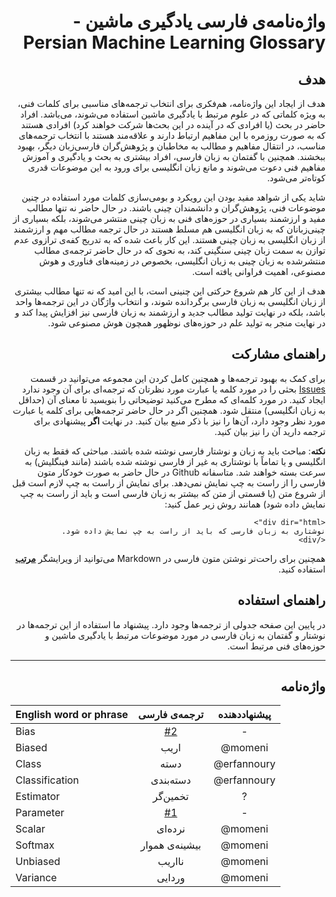 <div dir="rtl">

# واژه‌نامه‌ی فارسی یادگیری ماشین - Persian Machine Learning Glossary

## هدف
هدف از ایجاد این واژه‌نامه، هم‌فکری برای انتخاب ترجمه‌های مناسبی برای کلمات فنی، به ویژه کلماتی که در علوم مرتبط با یادگیری ماشین استفاده می‌شوند، می‌باشد. افراد حاضر در بحث (یا افرادی که در آینده در این بحث‌ها شرکت خواهند کرد) افرادی هستند که به صورت روزمره با این مفاهیم ارتباط دارند و علاقه‌مند هستند با انتخاب ترجمه‌های مناسب، در انتقال مفاهیم و مطالب به مخاطبان و پژوهش‌گران فارسی‌زبان دیگر، بهبود ببخشند. همچنین با گفتمان به زبان فارسی، افراد بیشتری به بحث و یادگیری و آموزش مفاهیم فنی دعوت می‌شوند و مانع زبان انگلیسی برای ورود به این موضوعات قدری کوتاه‌تر می‌شود.

شاید یکی از شواهد مفید بودن این رویکرد و بومی‌سازی کلمات مورد استفاده در چنین موضوعات فنی، پژوهش‌گران و دانشمندان چینی باشند. در حال حاضر نه تنها مطالب مفید و ارزشمند بسیاری در حوزه‌های فنی به زبان چینی منتشر می‌شوند، بلکه بسیاری از چینی‌زبانان که به زبان انگلیسی هم مسلط هستند در حال ترجمه مطالب مهم و ارزشمند از زبان انگلیسی به زبان چینی هستند. این کار باعث شده که به تدریج کفه‌ی ترازوی عدم توازن به سمت زبان چینی سنگینی کند، به نحوی که در حال حاضر ترجمه‌ی مطالب منتشرشده به زبان چینی به زبان انگلیسی، بخصوص در زمینه‌های فناوری و هوش مصنوعی،  اهمیت فراوانی یافته است.

هدف از این کار هم شروع حرکتی این چنینی است، با این امید که نه تنها مطالب بیشتری از زبان انگلیسی به زبان فارسی برگردانده‌ شوند، و انتخاب واژگان در این ترجمه‌ها واحد باشد، بلکه در نهایت تولید مطالب جدید و ارزشمند به زبان فارسی نیز افزایش پیدا کند و در نهایت منجر به تولید علم در حوزه‌های نوظهور همچون هوش مصنوعی شود.

## راهنمای مشارکت
برای کمک به بهبود ترجمه‌ها و همچنین کامل کردن این مجموعه می‌توانید در قسمت [Issues](https://github.com/erfannoury/persian-ml-glossary/issues) بحثی را در مورد کلمه یا عبارت مورد نظرتان که ترجمه‌ای برای آن وجود ندارد ایجاد کنید. در مورد کلمه‌ای که مطرح می‌کنید توضیحاتی را بنویسید تا معنای آن (حداقل به زبان انگلیسی) منتقل شود. همچنین اگر در حال حاضر ترجمه‌هایی برای کلمه یا عبارت مورد نظر وجود دارد، آن‌ها را نیز با ذکر منبع بیان کنید. در نهایت **اگر** پیشنهادی برای ترجمه دارید آن را نیز بیان کنید.

**نکته**: مباحث باید به زبان و نوشتار فارسی نوشته شده باشند. مباحثی که فقط به زبان انگلیسی و یا تماماً با نوشتاری به غیر از فارسی نوشته شده باشند (مانند فینگلیش) به سرعت بسته خواهند شد.
متاسفانه Github در حال حاضر به صورت خودکار متون فارسی را از راست به چپ نمایش نمی‌دهد. برای نمایش از راست به چپ لازم است قبل از شروع متن (یا قسمتی از متن که بیشتر به زبان فارسی است و باید از راست به چپ نمایش داده شود) همانند روش زیر عمل کنید:

```
<div dir="html">
نوشتاری به زبان فارسی که باید از راست به چپ نمایش داده شود.
</div>
```

همچنین برای راحت‌تر نوشتن متون فارسی در Markdown می‌توانید از ویرایشگر [**مرتب**](http://www.sobhe.ir/moratab/) استفاده کنید.



## راهنمای استفاده
در پایین این صفحه جدولی از ترجمه‌ها وجود دارد. پیشنهاد ما استفاده از این ترجمه‌ها در نوشتار و گفتمان به زبان فارسی در مورد موضوعات مرتبط با یادگیری ماشین و حوزه‌های فنی مرتبط است.

------

## واژه‌نامه
</div>

<div align="center">
  
| English word or phrase | ترجمه‌ی فارسی | پیشنهاددهنده |
|------------------------|:------------:|:------------:|
| Bias                   |      [#2](https://github.com/erfannoury/persian-ml-glossary/issues/2)       |     -       |
| Biased                 |    اریب      |   @momeni    |
| Class                  |      دسته    |  @erfannoury |
| Classification         |    دسته‌بندی |  @erfannoury |
| Estimator              |  تخمین‌گر    |      ?       |
| Parameter              | [#1](https://github.com/erfannoury/persian-ml-glossary/issues/1)  | - |
| Scalar                 |    نرده‌ای   |    @momeni   |
| Softmax                |  بیشینه‌ی هموار | @momeni   |
| Unbiased               |  نااریب      |   @momeni    |
| Variance               |    وردایی    |    @momeni   |

</div>

